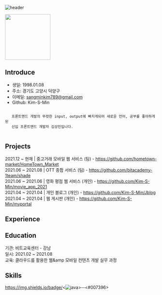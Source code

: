 ![header](https://capsule-render.vercel.app/api?type=waving&color=timeGradient&height=300&section=header&text=SangminKim&fontSize=90)

<img src="https://user-images.githubusercontent.com/79624406/150952276-57bbc9b6-3d56-4eef-bfe5-c6d31247e0e9.jpg" width="150"/>

## Introduce
+ 생일: 1998.01.08
+ 주소: 경기도 고양시 덕양구
+ 이메일: sangminkim789@gmail.com
+ Github: Kim-S-Min
<pre>
<code>
   프론트엔드 개발의 뚜렷한 input, output에 빠지게되어 새로운 언어, 공부를 좋아하게된
   신입 프론트엔드 개발자 김상민입니다.
</code>
</pre>
## Projects
2021.12 ~ 현재 | 중고거래 모바일 웹 서비스 (팀) - https://github.com/hometown-market/HomeTown_Market  
2021.06 ~ 2021.08 | OTT 종합 서비스 (팀) - https://github.com/bitacademy-1team/shade  
2021.06 ~ 2021.06 | 영화 평점 웹 서비스 (개인) - https://github.com/Kim-S-Min/movie_app_2021  
2021.04 ~ 2021.04 | 개인 블로그 (개인) - https://github.com/Kim-S-Min/Jblog  
2021.04 ~ 2021.04 | 웹 게시판 (개인) - https://github.com/Kim-S-Min/myportal  

## Experience


## Education
기관: 비트교육센터 - 강남  
일시: 2021.02 ~ 2021.08  
교육: 클라우드를 활용한 웹&amp 모바일 컨텐츠 개발 실무 과정

## Skills
https://img.shields.io/badge/<![java](https://user-images.githubusercontent.com/79624406/151208169-d345fce6-d069-40c1-9e98-ff77a38a9cc8.svg)>-<java>-<#007396>
